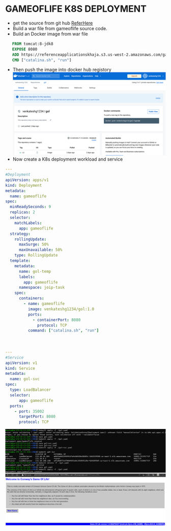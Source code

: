 # GAMEOFLIFE K8S DEPLOYMENT
* get the source from git hub [ReferHere](https://github.com/GUDAPATIVENKATESH/game-of-life.git)
* Build a war file from gameoflife source code.
* Build an Docker image from war file
```Dockerfile
   FROM tomcat:8-jdk8
   EXPOSE 8080
   ADD https://referenceapplicationskhaja.s3.us-west-2.amazonaws.com/gameoflife.war /usr/local/tomcat/webapps/gameoflife.war
   CMD ["catalina.sh", "run"]
``` 
* Then push the image into docker hub registory
![PreView](gol3.png)
* Now create a K8s deployment workload and service
```yaml
---
#Deployment
apiVersion: apps/v1
kind: Deployment
metadata:
  name: gameoflife
spec:
  minReadySeconds: 9
  replicas: 2
  selector:
    matchLabels:
      app: gameoflife
  strategy:
    rollingUpdate:
      maxSurge: 50%
      maxUnavailable: 50%
    type: RollingUpdate
  template:
    metadata:
      name: gol-temp
      labels:
        app: gameoflife
      namespace: joip-task
    spec:
      containers:
        - name: gameoflife
          image: venkateshg1234/gol:1.0
          ports:
            - containerPort: 8080
              protocol: TCP
          command: ["catalina.sh", "run"]
          


---
#Service
apiVersion: v1
kind: Service
metadata:
  name: gol-svc
spec:
  type: LoadBalancer
  selector:
      app: gameoflife
  ports:
    - port: 35002
      targetPort: 8080
      protocol: TCP
```
![PreView](gol1.png)
![PreView](gol2.png)

